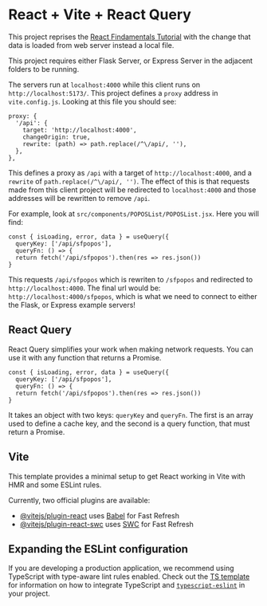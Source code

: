 # React + Vite + React Query

This project reprises the [React Findamentals Tutorial](https://github.com/Tech-at-DU/React-Fundamentals-tutorial) with the change that data is loaded from web server instead a local file. 

This project requires either Flask Server, or Express Server in the adjacent folders to be running. 

The servers run at `localhost:4000` while this client runs on `http://localhost:5173/`. This project defines a `proxy` address in `vite.config.js`. Looking at this file you should see: 

```JS
proxy: {
  '/api': {
    target: 'http://localhost:4000',
    changeOrigin: true,
    rewrite: (path) => path.replace(/^\/api/, ''),
  },
},
```

This defines a proxy as `/api` with a target of `http://localhost:4000`, and a `rewrite` of `path.replace(/^\/api/, '')`. The effect of this is that requests made from this client project will be redirected to `localhost:4000` and those addresses will be rewritten to remove `/api`.

For example, look at `src/components/POPOSList/POPOSList.jsx`. Here you will find: 

```JS
const { isLoading, error, data } = useQuery({
  queryKey: ['/api/sfpopos'],
  queryFn: () => {
  return fetch('/api/sfpopos').then(res => res.json())
}
```

This requests `/api/sfpopos` which is rewriten to `/sfpopos` and redirected to `http://localhost:4000`. The final url would be: `http://localhost:4000/sfpopos`, which is what we need to connect to either the Flask, or Express example servers! 

## React Query 

React Query simplifies your work when making network requests. You can use it with any function that returns a Promise. 

```JS
const { isLoading, error, data } = useQuery({
  queryKey: ['/api/sfpopos'],
  queryFn: () => {
  return fetch('/api/sfpopos').then(res => res.json())
}
```

It takes an object with two keys: `queryKey` and `queryFn`. The first is an array used to define a cache key, and the second is a query function, that must return a Promise. 

## Vite

This template provides a minimal setup to get React working in Vite with HMR and some ESLint rules.

Currently, two official plugins are available:

- [@vitejs/plugin-react](https://github.com/vitejs/vite-plugin-react/blob/main/packages/plugin-react) uses [Babel](https://babeljs.io/) for Fast Refresh
- [@vitejs/plugin-react-swc](https://github.com/vitejs/vite-plugin-react/blob/main/packages/plugin-react-swc) uses [SWC](https://swc.rs/) for Fast Refresh

## Expanding the ESLint configuration

If you are developing a production application, we recommend using TypeScript with type-aware lint rules enabled. Check out the [TS template](https://github.com/vitejs/vite/tree/main/packages/create-vite/template-react-ts) for information on how to integrate TypeScript and [`typescript-eslint`](https://typescript-eslint.io) in your project.
